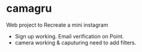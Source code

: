 # camagru
Web project to Recreate a mini instagram

* Sign up working. Email verification on Point.
* camera working & caputuring need to add filters.


